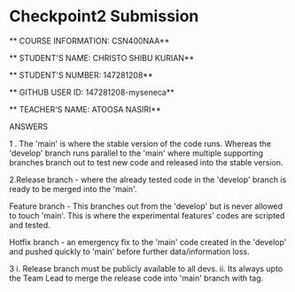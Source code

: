 # Checkpoint2 Submission

** COURSE INFORMATION: CSN400NAA**

** STUDENT'S NAME: CHRISTO SHIBU KURIAN**

** STUDENT'S NUMBER: 147281208**

** GITHUB USER ID: 147281208-myseneca**

** TEACHER'S NAME: ATOOSA NASIRI**

ANSWERS

1 . The 'main' is where the stable version of the code runs. Whereas the 'develop' branch runs parallel to the 'main' where multiple supporting branches branch out to test new code and released into the stable version.

2.Release branch - where the already tested code in the 'develop' branch is ready to be merged into the 'main'.
   
   Feature branch - This branches out from the 'develop' but is never allowed to touch 'main'. This is where the experimental features' codes are scripted and tested.

   Hotfix branch - an emergency fix to the 'main' code created in the 'develop' and pushed quickly to 'main' before further data/information loss.


3 i. Release branch must be publicly available to all devs.
ii. Its always upto the Team Lead to merge the release code into 'main' branch with tag.

